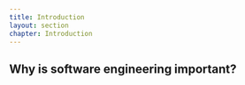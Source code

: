 ```yaml
---
title: Introduction
layout: section
chapter: Introduction
---
```

## Why is software engineering important?
